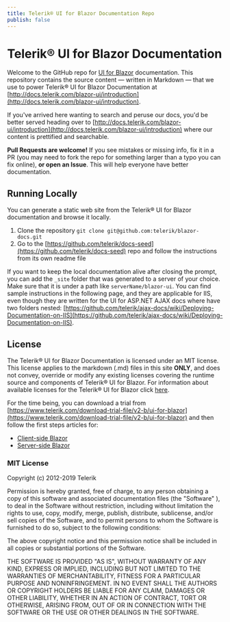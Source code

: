 ```yaml
---
title: Telerik® UI for Blazor Documentation Repo
publish: false
---
```


# Telerik® UI for Blazor Documentation

Welcome to the GitHub repo for [UI for Blazor](https://www.telerik.com/products/blazor) documentation. This repository contains the source content — written in Markdown — that we use to power Telerik® UI for Blazor Documentation at [http://docs.telerik.com/blazor-ui/introduction](http://docs.telerik.com/blazor-ui/introduction).

If you've arrived here wanting to search and peruse our docs, you'd be better served heading over to [http://docs.telerik.com/blazor-ui/introduction](http://docs.telerik.com/blazor-ui/introduction) where our content is prettified and searchable.

**Pull Requests are welcome!** If you see mistakes or missing info, fix it in a PR (you may need to fork the repo for something larger than a typo you can fix online), **or open an Issue**. This will help everyone have better documentation.

## Running Locally

You can generate a static web site from the Telerik® UI for Blazor documentation and browse it locally.

1. Clone the repository `git clone git@github.com:telerik/blazor-docs.git`
2. Go to the [https://github.com/telerik/docs-seed](https://github.com/telerik/docs-seed) repo and follow the instructions from its own readme file

If you want to keep the local documentation alive after closing the prompt, you can add the `_site` folder that was generated to a server of your choice. Make sure that it is under a path like `serverName/blazor-ui`. You can find sample instructions in the following page, and they are applicable for IIS, even though they are written for the UI for ASP.NET AJAX docs where have two folders nested: [https://github.com/telerik/ajax-docs/wiki/Deploying-Documentation-on-IIS](https://github.com/telerik/ajax-docs/wiki/Deploying-Documentation-on-IIS).

## License

The Telerik® UI for Blazor Documentation is licensed under an MIT license. This license applies to the markdown (.md) files in this site **ONLY**, and does not convey, override or modify any existing licenses covering the runtime source and components of Telerik® UI for Blazor. For information about available licenses for the Telerik® UI for Blazor click [here](http://www.telerik.com/purchase/license-agreement/blazor).

For the time being, you can download a trial from [https://www.telerik.com/download-trial-file/v2-b/ui-for-blazor](https://www.telerik.com/download-trial-file/v2-b/ui-for-blazor) and then follow the first steps articles for:

* [Client-side Blazor](https://docs.telerik.com/blazor-ui/getting-started/client-blazor)
* [Server-side Blazor](https://docs.telerik.com/blazor-ui/getting-started/server-blazor)

### MIT License

Copyright (c) 2012-2019 Telerik

Permission is hereby granted, free of charge, to any person obtaining a copy of this software and associated documentation files (the "Software" ), to deal in the Software without restriction, including without limitation the rights to use, copy, modify, merge, publish, distribute, sublicense, and/or sell copies of the Software, and to permit persons to whom the Software is furnished to do so, subject to the following conditions:

The above copyright notice and this permission notice shall be included in all copies or substantial portions of the Software.

THE SOFTWARE IS PROVIDED "AS IS", WITHOUT WARRANTY OF ANY KIND, EXPRESS OR IMPLIED, INCLUDING BUT NOT LIMITED TO THE WARRANTIES OF MERCHANTABILITY, FITNESS FOR A PARTICULAR PURPOSE AND NONINFRINGEMENT. IN NO EVENT SHALL THE AUTHORS OR COPYRIGHT HOLDERS BE LIABLE FOR ANY CLAIM, DAMAGES OR OTHER LIABILITY, WHETHER IN AN ACTION OF CONTRACT, TORT OR OTHERWISE, ARISING FROM, OUT OF OR IN CONNECTION WITH THE SOFTWARE OR THE USE OR OTHER DEALINGS IN THE SOFTWARE.
